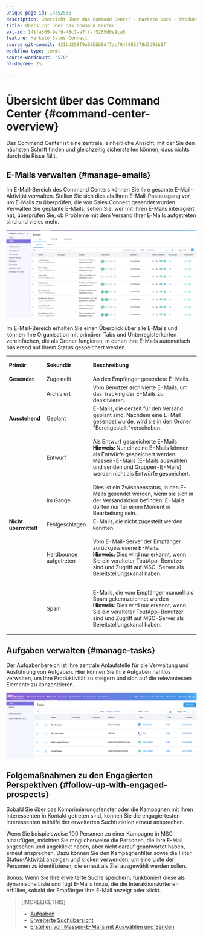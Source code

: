 ```yaml
---
unique-page-id: 14352530
description: Übersicht über das Command Center - Marketo Docs - Produktdokumentation
title: Übersicht über das Command Center
exl-id: 141fa369-9ef9-48c7-a7ff-f5265d0e9ca5
feature: Marketo Sales Connect
source-git-commit: 431bd258f9a68bbb9df7acf043085578d3d91b1f
workflow-type: tm+mt
source-wordcount: '570'
ht-degree: 2%

---
```


# Übersicht über das Command Center {#command-center-overview}

Das Commend Center ist eine zentrale, einheitliche Ansicht, mit der Sie den nächsten Schritt finden und gleichzeitig sicherstellen können, dass nichts durch die Risse fällt.

## E-Mails verwalten {#manage-emails}

Im E-Mail-Bereich des Command Centers können Sie Ihre gesamte E-Mail-Aktivität verwalten. Stellen Sie sich dies als Ihren E-Mail-Postausgang vor, um E-Mails zu überprüfen, die von Sales Connect gesendet wurden. Verwalten Sie geplante E-Mails, sehen Sie, wer mit Ihren E-Mails interagiert hat, überprüfen Sie, ob Probleme mit dem Versand Ihrer E-Mails aufgetreten sind und vieles mehr.

![](assets/command-center-overview-1.png)

Im E-Mail-Bereich erhalten Sie einen Überblick über alle E-Mails und können Ihre Organisation mit primären Tabs und Unterregisterkarten vereinfachen, die als Ordner fungieren, in denen Ihre E-Mails automatisch basierend auf ihrem Status gespeichert werden.

<table> 
 <colgroup> 
  <col> 
  <col> 
  <col> 
 </colgroup> 
 <tbody> 
  <tr> 
   <td title="Hintergrundfarbe : Grau"><p title=""><strong><span>Primär</span> </strong></p></td> 
   <td title="Hintergrundfarbe : Grau"><p title=""><strong><span>Sekundär</span> </strong></p></td> 
   <td title="Hintergrundfarbe : Grau"><p title=""><strong><span>Beschreibung</span> </strong></p></td> 
  </tr> 
  <tr> 
   <td title="Hintergrundfarbe : Blau"><strong title="">Gesendet</strong></td> 
   <td title="Hintergrundfarbe : Blau">Zugestellt</td> 
   <td title="Hintergrundfarbe : Blau">An den Empfänger gesendete E-Mails.</td> 
  </tr> 
  <tr> 
   <td title="Hintergrundfarbe : Blau"><br></td> 
   <td title="Hintergrundfarbe : Blau">Archiviert</td> 
   <td title="Hintergrundfarbe : Blau">Vom Benutzer archivierte E-Mails, um das Tracking der E-Mails zu deaktivieren.</td> 
  </tr> 
  <tr> 
   <td title="Hintergrundfarbe : Grau"><strong title="">Ausstehend</strong></td> 
   <td title="Hintergrundfarbe : Grau">Geplant</td> 
   <td title="Hintergrundfarbe : Grau">E-Mails, die derzeit für den Versand geplant sind. Nachdem eine E-Mail gesendet wurde, wird sie in den Ordner "Bereitgestellt"verschoben.</td> 
  </tr> 
  <tr> 
   <td title="Hintergrundfarbe : Grau"><br></td> 
   <td title="Hintergrundfarbe : Grau">Entwurf</td> 
   <td title="Hintergrundfarbe : Grau"><p>Als Entwurf gespeicherte E-Mails<br><strong>Hinweis:</strong> Nur einzelne E-Mails können als Entwürfe gespeichert werden. Massen-E-Mails (E-Mails auswählen und senden und Gruppen-E-Mails) werden nicht als Entwürfe gespeichert.</p></td> 
  </tr> 
  <tr> 
   <td title="Hintergrundfarbe : Grau"><br></td> 
   <td title="Hintergrundfarbe : Grau">Im Gange</td> 
   <td title="Hintergrundfarbe : Grau">Dies ist ein Zwischenstatus, in den E-Mails gesendet werden, wenn sie sich in der Versandaktion befinden. E-Mails dürfen nur für einen Moment in Bearbeitung sein.</td> 
  </tr> 
  <tr> 
   <td title="Hintergrundfarbe : Blau"><strong title="">Nicht übermittelt</strong></td> 
   <td title="Hintergrundfarbe : Blau">Fehlgeschlagen</td> 
   <td title="Hintergrundfarbe : Blau">E-Mails, die nicht zugestellt werden konnten.</td> 
  </tr> 
  <tr> 
   <td title="Hintergrundfarbe : Blau"><br></td> 
   <td title="Hintergrundfarbe : Blau">Hardbounce aufgetreten</td> 
   <td title="Hintergrundfarbe : Blau"><p>Vom E-Mail-Server der Empfänger zurückgewiesene E-Mails. <br><strong>Hinweis:</strong> Dies wird nur erkannt, wenn Sie ein veralteter ToutApp-Benutzer sind und Zugriff auf MSC-Server als Bereitstellungskanal haben.</p></td> 
  </tr> 
  <tr> 
   <td title="Hintergrundfarbe : Blau"><br></td> 
   <td title="Hintergrundfarbe : Blau">Spam</td> 
   <td title="Hintergrundfarbe : Blau"><p>E-Mails, die vom Empfänger manuell als Spam gekennzeichnet wurden<br><strong>Hinweis:</strong> Dies wird nur erkannt, wenn Sie ein veralteter ToutApp-Benutzer sind und Zugriff auf MSC-Server als Bereitstellungskanal haben.</p></td> 
  </tr> 
 </tbody> 
</table>

## Aufgaben verwalten {#manage-tasks}

Der Aufgabenbereich ist Ihre zentrale Anlaufstelle für die Verwaltung und Ausführung von Aufgaben. Hier können Sie Ihre Aufgaben nahtlos verwalten, um Ihre Produktivität zu steigern und sich auf die relevantesten Elemente zu konzentrieren.

![](assets/command-center-overview-2.png)

## Folgemaßnahmen zu den Engagierten Perspektiven {#follow-up-with-engaged-prospects}

Sobald Sie über das Komprimierungsfenster oder die Kampagnen mit Ihren Interessenten in Kontakt getreten sind, können Sie die engagiertesten Interessenten mithilfe der erweiterten Suchfunktion erneut ansprechen.

Wenn Sie beispielsweise 100 Personen zu einer Kampagne in MSC hinzufügen, möchten Sie möglicherweise die Personen, die Ihre E-Mail angesehen und angeklickt haben, aber nicht darauf geantwortet haben, erneut ansprechen. Dazu können Sie den Kampagnenfilter sowie die Filter Status-Aktivität anzeigen und klicken verwenden, um eine Liste der Personen zu identifizieren, die erneut als Ziel ausgewählt werden sollen.

Bonus: Wenn Sie Ihre erweiterte Suche speichern, funktioniert diese als dynamische Liste und fügt E-Mails hinzu, die die Interaktionskriterien erfüllen, sobald der Empfänger Ihre E-Mail anzeigt oder klickt.

>[!MORELIKETHIS]
>
>* [Aufgaben](/help/marketo/product-docs/marketo-sales-connect/tasks/syncing-sales-connect-tasks-with-salesforce-for-the-first-time.md)
>* [Erweiterte Suchübersicht](/help/marketo/product-docs/marketo-sales-connect/email/command-center/advanced-search-overview.md)
>* [Erstellen von Massen-E-Mails mit Auswählen und Senden](/help/marketo/product-docs/marketo-sales-connect/email/using-the-compose-window/composing-bulk-emails-with-select-and-send.md)
